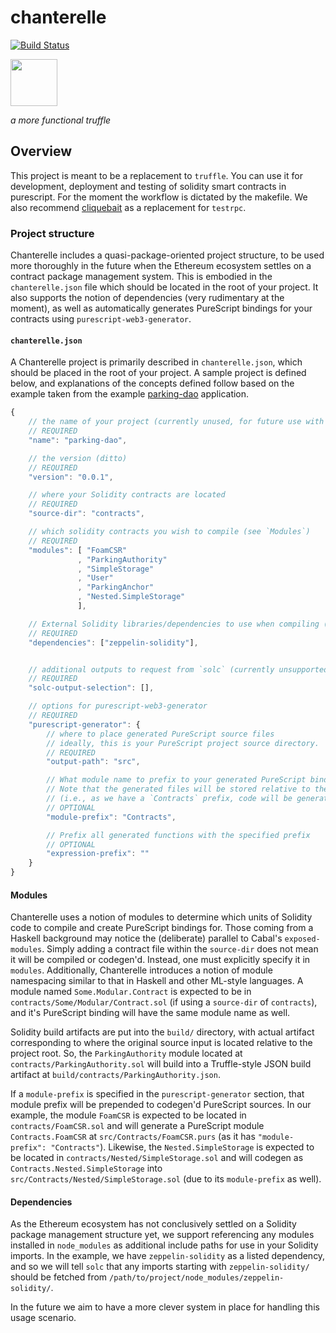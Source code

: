 # chanterelle

[![Build Status](https://travis-ci.org/f-o-a-m/chanterelle.svg?branch=master)](https://travis-ci.org/f-o-a-m/chanterelle)

<img src=https://github.com/f-o-a-m/purescript-web3/blob/master/purescript-web3-logo.png width="75">

_a more functional truffle_

## Overview

This project is meant to be a replacement to `truffle`. You can use it for development, deployment and testing of solidity smart contracts in purescript. For the moment the workflow is dictated by the makefile. We also recommend [cliquebait](https://github.com/f-o-a-m/cliquebait) as a replacement for `testrpc`. 


### Project structure

Chanterelle includes a quasi-package-oriented project structure, to be used more thoroughly in the future when the Ethereum ecosystem settles on a contract package management system.
This is embodied in the `chanterelle.json` file which should be located in the
root of your project. It also supports the notion of dependencies (very rudimentary at the moment), as well as automatically generates PureScript bindings for your contracts using `purescript-web3-generator`.

#### `chanterelle.json`
A Chanterelle project is primarily described in `chanterelle.json`, which should be placed in the root of your project. A sample project is defined below, and explanations of the concepts defined follow based on the example taken from the example [parking-dao](https://github.com/f-o-a-m/parking-dao) application.

```javascript
{
    // the name of your project (currently unused, for future use with package management)
    // REQUIRED
    "name": "parking-dao",

    // the version (ditto)
    // REQUIRED
    "version": "0.0.1",

    // where your Solidity contracts are located
    // REQUIRED
    "source-dir": "contracts",

    // which solidity contracts you wish to compile (see `Modules`)
    // REQUIRED
    "modules": [ "FoamCSR"
               , "ParkingAuthority"
               , "SimpleStorage"
               , "User"
               , "ParkingAnchor"
               , "Nested.SimpleStorage"
               ],

    // External Solidity libraries/dependencies to use when compiling (see `Dependencies`)
    // REQUIRED
    "dependencies": ["zeppelin-solidity"],


    // additional outputs to request from `solc` (currently unsupported)
    // REQUIRED
    "solc-output-selection": [],

    // options for purescript-web3-generator
    // REQUIRED
    "purescript-generator": {
        // where to place generated PureScript source files
        // ideally, this is your PureScript project source directory.
        // REQUIRED
        "output-path": "src",

        // What module name to prefix to your generated PureScript bindings
        // Note that the generated files will be stored relative to the output path
        // (i.e., as we have a `Contracts` prefix, code will be generated into `src/Contracts`)
        // OPTIONAL
        "module-prefix": "Contracts",

        // Prefix all generated functions with the specified prefix
        // OPTIONAL
        "expression-prefix": ""
    }
}
```

#### Modules

Chanterelle uses a notion of modules to determine which units of Solidity code to compile and create PureScript bindings for. Those coming from a Haskell background may notice the (deliberate) parallel to Cabal's `exposed-modules`. Simply adding a contract file within the `source-dir` does not mean it will be compiled or codegen'd. Instead, one must explicitly specify it in `modules`. Additionally, Chanterelle introduces a notion of module namespacing similar to that in Haskell and other ML-style languages. A module named `Some.Modular.Contract` is expected to be in `contracts/Some/Modular/Contract.sol` (if using a `source-dir` of `contracts`), and it's PureScript binding will have the same module name as well.

Solidity build artifacts are put into the `build/` directory, with actual artifact corresponding to where the original source input is located relative to the project root. So, the `ParkingAuthority` module located at `contracts/ParkingAuthority.sol` will build into a Truffle-style JSON build artifact at `build/contracts/ParkingAuthority.json`.

If a `module-prefix` is specified in the `purescript-generator` section, that module prefix will be prepended to codegen'd PureScript sources. In our example, the module `FoamCSR` is expected to be located in `contracts/FoamCSR.sol` and will generate a PureScript module `Contracts.FoamCSR` at `src/Contracts/FoamCSR.purs` (as it has `"module-prefix": "Contracts"`). Likewise, the `Nested.SimpleStorage` is expected to be located in `contracts/Nested/SimpleStorage.sol` and will codegen as `Contracts.Nested.SimpleStorage` into `src/Contracts/Nested/SimpleStorage.sol` (due to its `module-prefix` as well).

#### Dependencies

As the Ethereum ecosystem has not conclusively settled on a Solidity package management structure yet, we support referencing any modules installed in `node_modules` as additional include paths for use in your Solidity imports. In the example, we have `zeppelin-solidity` as a listed dependency, and so we will tell `solc` that any imports starting with `zeppelin-solidity/` should be fetched from `/path/to/project/node_modules/zeppelin-solidity/`.

In the future we aim to have a more clever system in place for handling this usage scenario.
